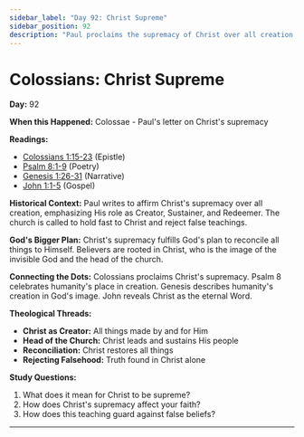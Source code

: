 ```yaml
---
sidebar_label: "Day 92: Christ Supreme"
sidebar_position: 92
description: "Paul proclaims the supremacy of Christ over all creation."
---
```


# Colossians: Christ Supreme

**Day:** 92

**When this Happened:** Colossae - Paul's letter on Christ's supremacy

**Readings:**
- [Colossians 1:15-23](https://www.biblegateway.com/passage/?search=Colossians+1%3A15-23) (Epistle)
- [Psalm 8:1-9](https://www.biblegateway.com/passage/?search=Psalm+8%3A1-9) (Poetry)
- [Genesis 1:26-31](https://www.biblegateway.com/passage/?search=Genesis+1%3A26-31) (Narrative)
- [John 1:1-5](https://www.biblegateway.com/passage/?search=John+1%3A1-5) (Gospel)

**Historical Context:** Paul writes to affirm Christ's supremacy over all creation, emphasizing His role as Creator, Sustainer, and Redeemer. The church is called to hold fast to Christ and reject false teachings.

**God's Bigger Plan:** Christ's supremacy fulfills God's plan to reconcile all things to Himself. Believers are rooted in Christ, who is the image of the invisible God and the head of the church.

**Connecting the Dots:** Colossians proclaims Christ's supremacy. Psalm 8 celebrates humanity's place in creation. Genesis describes humanity's creation in God's image. John reveals Christ as the eternal Word.

****Theological Threads:****
- **Christ as Creator:** All things made by and for Him
- **Head of the Church:** Christ leads and sustains His people
- **Reconciliation:** Christ restores all things
- **Rejecting Falsehood:** Truth found in Christ alone

**Study Questions:**
1. What does it mean for Christ to be supreme?
2. How does Christ's supremacy affect your faith?
3. How does this teaching guard against false beliefs?

---